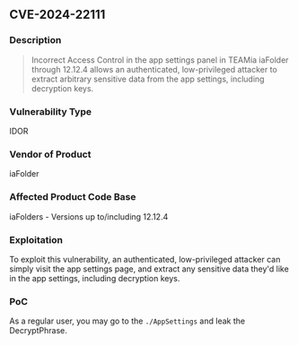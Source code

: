 ## CVE-2024-22111

### Description
> Incorrect Access Control in the app settings panel in TEAMia iaFolder through 12.12.4 allows an authenticated, low-privileged attacker to extract arbitrary sensitive data from the app settings, including decryption keys.

### Vulnerability Type
IDOR 

### Vendor of Product
iaFolder

### Affected Product Code Base
iaFolders - Versions up to/including 12.12.4

### Exploitation
To exploit this vulnerability, an authenticated, low-privileged attacker can simply visit the app settings page, and extract any sensitive data they'd like in the app settings, including decryption keys.

### PoC

As a regular user, you may go to the `./AppSettings` and leak the DecryptPhrase.